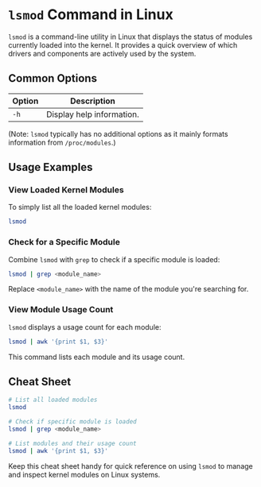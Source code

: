 # `lsmod` Command in Linux

`lsmod` is a command-line utility in Linux that displays the status of modules currently loaded into the kernel. It provides a quick overview of which drivers and components are actively used by the system.

## Common Options

| Option | Description                       |
|--------|-----------------------------------|
| `-h`   | Display help information.         |

(Note: `lsmod` typically has no additional options as it mainly formats information from `/proc/modules`.)

## Usage Examples

### View Loaded Kernel Modules

To simply list all the loaded kernel modules:

```bash
lsmod
```

### Check for a Specific Module

Combine `lsmod` with `grep` to check if a specific module is loaded:

```bash
lsmod | grep <module_name>
```

Replace `<module_name>` with the name of the module you're searching for.

### View Module Usage Count

`lsmod` displays a usage count for each module:

```bash
lsmod | awk '{print $1, $3}'
```

This command lists each module and its usage count.

## Cheat Sheet

```bash
# List all loaded modules
lsmod

# Check if specific module is loaded
lsmod | grep <module_name>

# List modules and their usage count
lsmod | awk '{print $1, $3}'
```

Keep this cheat sheet handy for quick reference on using `lsmod` to manage and inspect kernel modules on Linux systems.
